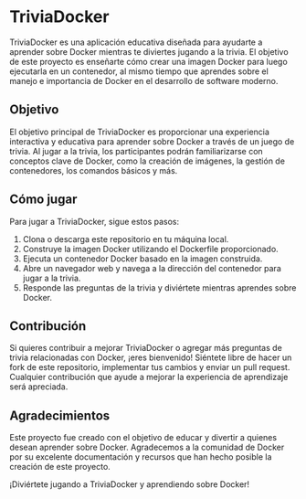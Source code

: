# TriviaDocker

TriviaDocker es una aplicación educativa diseñada para ayudarte a aprender sobre Docker mientras te diviertes jugando a la trivia. El objetivo de este proyecto es enseñarte cómo crear una imagen Docker para luego ejecutarla en un contenedor, al mismo tiempo que aprendes sobre el manejo e importancia de Docker en el desarrollo de software moderno.

## Objetivo

El objetivo principal de TriviaDocker es proporcionar una experiencia interactiva y educativa para aprender sobre Docker a través de un juego de trivia. Al jugar a la trivia, los participantes podrán familiarizarse con conceptos clave de Docker, como la creación de imágenes, la gestión de contenedores, los comandos básicos y más.

## Cómo jugar

Para jugar a TriviaDocker, sigue estos pasos:

1. Clona o descarga este repositorio en tu máquina local.
2. Construye la imagen Docker utilizando el Dockerfile proporcionado.
3. Ejecuta un contenedor Docker basado en la imagen construida.
4. Abre un navegador web y navega a la dirección del contenedor para jugar a la trivia.
5. Responde las preguntas de la trivia y diviértete mientras aprendes sobre Docker.

## Contribución

Si quieres contribuir a mejorar TriviaDocker o agregar más preguntas de trivia relacionadas con Docker, ¡eres bienvenido! Siéntete libre de hacer un fork de este repositorio, implementar tus cambios y enviar un pull request. Cualquier contribución que ayude a mejorar la experiencia de aprendizaje será apreciada.

## Agradecimientos

Este proyecto fue creado con el objetivo de educar y divertir a quienes desean aprender sobre Docker. Agradecemos a la comunidad de Docker por su excelente documentación y recursos que han hecho posible la creación de este proyecto.

¡Diviértete jugando a TriviaDocker y aprendiendo sobre Docker!
